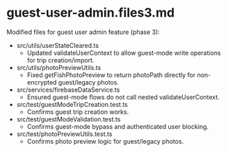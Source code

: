 # guest-user-admin.files3.md

Modified files for guest user admin feature (phase 3):

- src/utils/userStateCleared.ts
  - Updated validateUserContext to allow guest-mode write operations for trip creation/import.
- src/utils/photoPreviewUtils.ts
  - Fixed getFishPhotoPreview to return photoPath directly for non-encrypted guest/legacy photos.
- src/services/firebaseDataService.ts
  - Ensured guest-mode flows do not call nested validateUserContext.
- src/test/guestModeTripCreation.test.ts
  - Confirms guest trip creation works.
- src/test/guestModeValidation.test.ts
  - Confirms guest-mode bypass and authenticated user blocking.
- src/test/photoPreviewUtils.test.ts
  - Confirms photo preview logic for guest/legacy photos.
